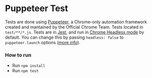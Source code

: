 # Puppeteer Test

Tests are done using [Puppeteer](https://github.com/GoogleChrome/puppeteer), a Chrome-only automation framework created and mantained by the Official Chrome Team. Tests located in `test/**/*.js`. Tests are in [Jest](https://facebook.github.io/jest/), and run in [Chrome Headless mode](https://developers.google.com/web/updates/2017/04/headless-chrome) by default. You can change this by passing `headless: false` to `puppeteer.launch` options ([more info](https://github.com/GoogleChrome/puppeteer/blob/v1.5.0/docs/api.md#puppeteerlaunchoptions)).

### How to run

* Run `npm install`
* Run `npm test`